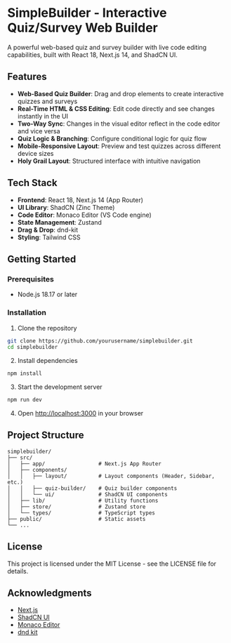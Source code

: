 # SimpleBuilder - Interactive Quiz/Survey Web Builder

A powerful web-based quiz and survey builder with live code editing capabilities, built with React 18, Next.js 14, and ShadCN UI.

## Features

- **Web-Based Quiz Builder**: Drag and drop elements to create interactive quizzes and surveys
- **Real-Time HTML & CSS Editing**: Edit code directly and see changes instantly in the UI
- **Two-Way Sync**: Changes in the visual editor reflect in the code editor and vice versa
- **Quiz Logic & Branching**: Configure conditional logic for quiz flow
- **Mobile-Responsive Layout**: Preview and test quizzes across different device sizes
- **Holy Grail Layout**: Structured interface with intuitive navigation

## Tech Stack

- **Frontend**: React 18, Next.js 14 (App Router)
- **UI Library**: ShadCN (Zinc Theme)
- **Code Editor**: Monaco Editor (VS Code engine)
- **State Management**: Zustand
- **Drag & Drop**: dnd-kit
- **Styling**: Tailwind CSS

## Getting Started

### Prerequisites

- Node.js 18.17 or later

### Installation

1. Clone the repository
```bash
git clone https://github.com/yourusername/simplebuilder.git
cd simplebuilder
```

2. Install dependencies
```bash
npm install
```

3. Start the development server
```bash
npm run dev
```

4. Open [http://localhost:3000](http://localhost:3000) in your browser

## Project Structure

```
simplebuilder/
├── src/
│   ├── app/                 # Next.js App Router
│   ├── components/
│   │   ├── layout/          # Layout components (Header, Sidebar, etc.)
│   │   ├── quiz-builder/    # Quiz builder components
│   │   └── ui/              # ShadCN UI components
│   ├── lib/                 # Utility functions
│   ├── store/               # Zustand store
│   └── types/               # TypeScript types
├── public/                  # Static assets
└── ...
```

## License

This project is licensed under the MIT License - see the LICENSE file for details.

## Acknowledgments

- [Next.js](https://nextjs.org/)
- [ShadCN UI](https://ui.shadcn.com/)
- [Monaco Editor](https://microsoft.github.io/monaco-editor/)
- [dnd kit](https://dndkit.com/)
